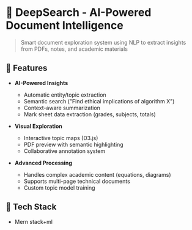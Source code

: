 # 🧠 DeepSearch - AI-Powered Document Intelligence

> Smart document exploration system using NLP to extract insights from PDFs, notes, and academic materials
## 🌟 Features

- **AI-Powered Insights**
  - Automatic entity/topic extraction
  - Semantic search ("Find ethical implications of algorithm X")
  - Context-aware summarization
  - Mark sheet data extraction (grades, subjects, totals)

- **Visual Exploration**
  - Interactive topic maps (D3.js)
  - PDF preview with semantic highlighting
  - Collaborative annotation system

- **Advanced Processing**
  - Handles complex academic content (equations, diagrams)
  - Supports multi-page technical documents
  - Custom topic model training

## 🚀 Tech Stack
  - Mern stack+ml
